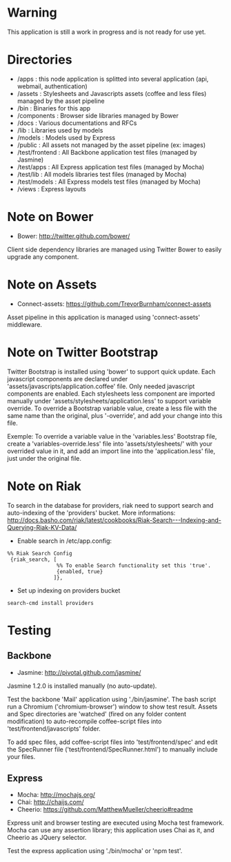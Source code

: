 Warning
=======

This application is still a work in progress and is not ready for use yet.

Directories
===========

* /apps          : this node application is splitted into several application (api, webmail, authentication)
* /assets        : Stylesheets and Javascripts assets (coffee and less files) managed by the asset pipeline
* /bin           : Binaries for this app
* /components    : Browser side libraries managed by Bower 
* /docs          : Various documentations and RFCs
* /lib           : Libraries used by models
* /models        : Models used by Express
* /public        : All assets not managed by the asset pipeline (ex: images)
* /test/frontend : All Backbone application test files (managed by Jasmine)
* /test/apps     : All Express application test files (managed by Mocha)
* /test/lib      : All models libraries test files (managed by Mocha)
* /test/models   : All Express models test files (managed by Mocha)
* /views         : Express layouts

Note on Bower
=============

* Bower: http://twitter.github.com/bower/

Client side dependency libraries are managed using Twitter Bower to easily upgrade any component.

Note on Assets
==============

* Connect-assets: https://github.com/TrevorBurnham/connect-assets

Asset pipeline in this application is managed using 'connect-assets' middleware.

Note on Twitter Bootstrap
=========================

Twitter Bootstrap is installed using 'bower' to support quick update.
Each javascript components are declared under 'assets/javascripts/application.coffee' file. Only needed javascript components are enabled.
Each stylesheets less component are imported manually under 'assets/stylesheets/application.less' to support variable override.
To override a Bootstrap variable value, create a less file with the same name than the original, plus '-override', and add your change into this file.

Exemple: To override a variable value in the 'variables.less' Bootstrap file, create a 'variables-override.less' file into 'assets/stylesheets/' with your overrided value in it, and add an import line into the 'application.less' file, just under the original file.

Note on Riak
============

To search in the database for providers, riak need to support search and auto-indexing of the 'providers' bucket.
More informations: http://docs.basho.com/riak/latest/cookbooks/Riak-Search---Indexing-and-Querying-Riak-KV-Data/

* Enable search in /etc/app.config:

```
%% Riak Search Config
 {riak_search, [
                %% To enable Search functionality set this 'true'.
                {enabled, true}
               ]},
```

* Set up indexing on providers bucket

```
search-cmd install providers
```

Testing
=======

Backbone
--------

* Jasmine: http://pivotal.github.com/jasmine/

Jasmine 1.2.0 is installed manually (no auto-update).

Test the backbone 'Mail' application using './bin/jasmine'. 
The bash script run a Chromium ('chromium-browser') window to show test result.
Assets and Spec directories are 'watched' (fired on any folder content modification) to auto-recompile coffee-script files into 'test/frontend/javascripts' folder.

To add spec files, add coffee-script files into 'test/frontend/spec' and edit the SpecRunner file ('test/frontend/SpecRunner.html') to manually include your files.

Express
-------

* Mocha: http://mochajs.org/
* Chai: http://chaijs.com/
* Cheerio: https://github.com/MatthewMueller/cheerio#readme

Express unit and browser testing are executed using Mocha test framework. Mocha can use any assertion library; this application uses Chai as it, and Cheerio as JQuery selector.

Test the express application using './bin/mocha' or 'npm test'.

